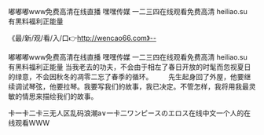 嘟嘟嘟www免费高清在线直播
嘿嘿传媒
一二三四在线观看免费高清
heiliao.su 有黑料福利正能量


《最/新/观/看/入/口👉http://wencao66.com》--

嘟嘟嘟www免费高清在线直播
嘿嘿传媒
一二三四在线观看免费高清
heiliao.su 有黑料福利正能量
当我老去的功夫，不会由于相左了春日开放的时髦而忽视夏日的绿意，不会因秋冬的凋零二忘了春季的循环。
　　先生起身回了外屋，他要继续调试琴弦，他要拉琴。我要写我们的故事，我已决定。不管怎样，我将用我最灵敏的情思来描绘我们的故事。





卡一卡二卡三无人区乱码浪潮a∨一卡二ワンピースのエロス在线中文一个人的在线观看WWW
